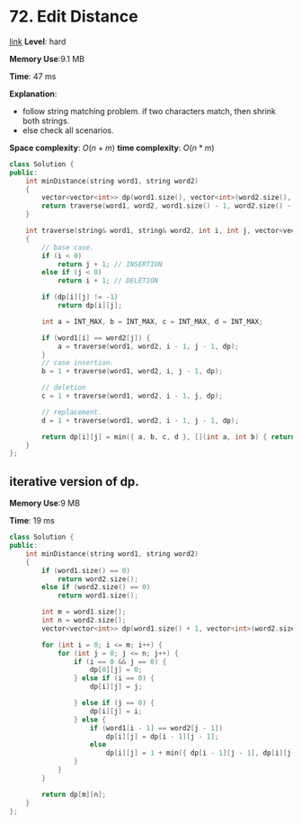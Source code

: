 # 72. Edit Distance

[link](https://leetcode.com/problems/edit-distance/)
**Level**: hard

**Memory Use**:9.1 MB

**Time**: 47 ms

**Explanation**:

- follow string matching problem. if two characters match, then shrink both strings.
- else check all scenarios.

**Space complexity**: $O(n+m)$
**time complexity**: $O(n*m)$

```cpp
class Solution {
public:
    int minDistance(string word1, string word2)
    {
        vector<vector<int>> dp(word1.size(), vector<int>(word2.size(), -1));
        return traverse(word1, word2, word1.size() - 1, word2.size() - 1, dp);
    }

    int traverse(string& word1, string& word2, int i, int j, vector<vector<int>>& dp)
    {
        // base case.
        if (i < 0)
            return j + 1; // INSERTION
        else if (j < 0)
            return i + 1; // DELETION

        if (dp[i][j] != -1)
            return dp[i][j];

        int a = INT_MAX, b = INT_MAX, c = INT_MAX, d = INT_MAX;

        if (word1[i] == word2[j]) {
            a = traverse(word1, word2, i - 1, j - 1, dp);
        }
        // case insertion.
        b = 1 + traverse(word1, word2, i, j - 1, dp);

        // deletion
        c = 1 + traverse(word1, word2, i - 1, j, dp);

        // replacement.
        d = 1 + traverse(word1, word2, i - 1, j - 1, dp);

        return dp[i][j] = min({ a, b, c, d }, [](int a, int b) { return a < b; });
    }
};

```

## iterative version of dp.

**Memory Use**:9 MB

**Time**: 19 ms

```cpp
class Solution {
public:
    int minDistance(string word1, string word2)
    {
        if (word1.size() == 0)
            return word2.size();
        else if (word2.size() == 0)
            return word1.size();

        int m = word1.size();
        int n = word2.size();
        vector<vector<int>> dp(word1.size() + 1, vector<int>(word2.size() + 1, -1));

        for (int i = 0; i <= m; i++) {
            for (int j = 0; j <= n; j++) {
                if (i == 0 && j == 0) {
                    dp[0][j] = 0;
                } else if (i == 0) {
                    dp[i][j] = j;

                } else if (j == 0) {
                    dp[i][j] = i;
                } else {
                    if (word1[i - 1] == word2[j - 1])
                        dp[i][j] = dp[i - 1][j - 1];
                    else
                        dp[i][j] = 1 + min({ dp[i - 1][j - 1], dp[i][j - 1], dp[i - 1][j] }, [](int a, int b) { return a < b; });
                }
            }
        }

        return dp[m][n];
    }
};
```
